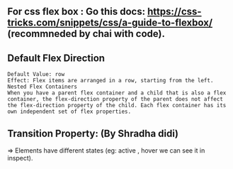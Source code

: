 ## For css flex box : Go this docs: https://css-tricks.com/snippets/css/a-guide-to-flexbox/   (recommneded by chai with code).


## Default Flex Direction
    Default Value: row
    Effect: Flex items are arranged in a row, starting from the left.
    Nested Flex Containers
    When you have a parent flex container and a child that is also a flex container, the flex-direction property of the parent does not affect the flex-direction property of the child. Each flex container has its own independent set of flex properties.



## Transition Property:   (By Shradha didi)
=> Elements have different states (eg: active , hover   we can see it in inspect). 


